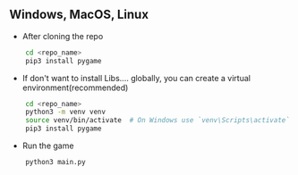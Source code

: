 ## Windows, MacOS, Linux

- After cloning the repo
```bash
    cd <repo_name>
    pip3 install pygame
```
- If don't want to install Libs.... globally, you can create a virtual environment(recommended)
```bash
    cd <repo_name>
    python3 -m venv venv
    source venv/bin/activate  # On Windows use `venv\Scripts\activate`
    pip3 install pygame
```

- Run the game
```bash
    python3 main.py
```

